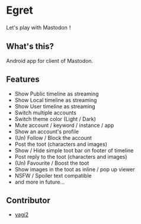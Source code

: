 # Egret
Let's play with Mastodon！

## What's this?
Android app for client of Mastodon.

## Features
- Show Public timeline as streaming
- Show Local timeline as streaming
- Show User timeline as streaming
- Switch multiple accounts
- Switch theme color (Light / Dark)
- Mute account / keyword / instance / app
- Show an account's profile
- (Un) Follow / Block the account
- Post the toot (characters and images)
- Show / Hide simple toot bar on footer of timeline
- Post reply to the toot (characters and images)
- (Un) Favourite / Boost the toot
- Show images in the toot as inline / pop up viewer
- NSFW / Spoiler text compatible
- and more in future...

## Contributor
- [yagi2](https://github.com/yagi2)
